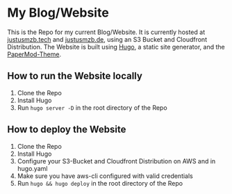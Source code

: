 # My Blog/Website
This is the Repo for my current Blog/Website.
It is currently hosted at [justusmzb.tech](https://justusmzb.tech) and [justusmzb.de](https://justusmzb.de), using an S3 Bucket and Cloudfront Distribution.
The Website is built using [Hugo](https://gohugo.io/), a static site generator, and the [PaperMod-Theme](https://github.com/adityatelange/hugo-PaperMod).

## How to run the Website locally
1. Clone the Repo
2. Install Hugo
3. Run `hugo server -D` in the root directory of the Repo

## How to deploy the Website
1. Clone the Repo
2. Install Hugo
3. Configure your S3-Bucket and Cloudfront Distribution on AWS and in hugo.yaml
4. Make sure you have aws-cli configured with valid credentials
5. Run `hugo && hugo deploy` in the root directory of the Repo
